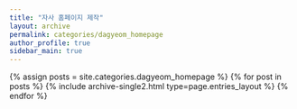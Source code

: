 ```yaml
---
title: "자사 홈페이지 제작"
layout: archive
permalink: categories/dagyeom_homepage
author_profile: true
sidebar_main: true
---
```



{% assign posts = site.categories.dagyeom_homepage %}
{% for post in posts %} {% include archive-single2.html type=page.entries_layout %} {% endfor %}